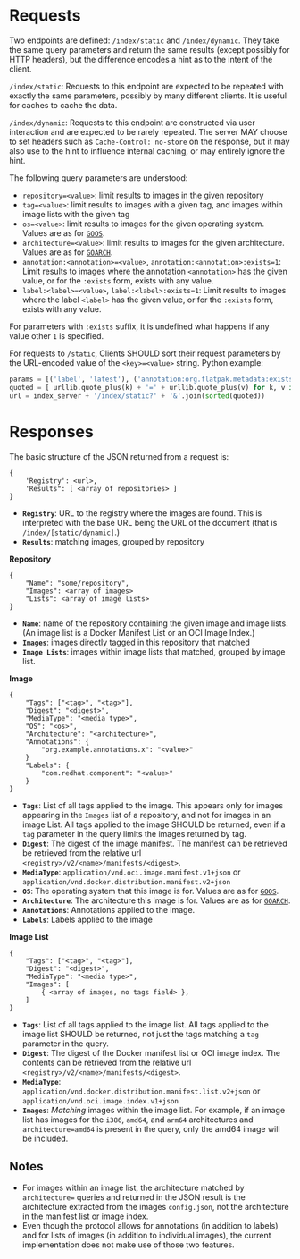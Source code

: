 Requests
========

Two endpoints are defined: `/index/static` and `/index/dynamic`. They take the
same query parameters and return the same results (except possibly for HTTP headers),
but the difference encodes a hint as to the intent of the client.

`/index/static`: Requests to this endpoint are expected to be repeated with exactly
the same parameters, possibly by many different clients. It is useful for caches to
cache the data.

`/index/dynamic`: Requests to this endpoint are constructed via user interaction
and are expected to be rarely repeated. The server MAY choose to set headers
such as `Cache-Control: no-store` on the response, but it may also use to the
hint to influence internal caching, or may entirely ignore the hint.

The following query parameters are understood:

- `repository=<value>`: limit results to images in the given repository
- `tag=<value>`: limit results to images with a given tag, and  images within image lists with the given tag
- `os=<value>`: limit results to images for the given operating system. Values are as for [`GOOS`](https://golang.org/doc/install/source#environment).
- `architecture=<value>`: limit results to images for the given architecture. Values are as for [`GOARCH`](https://golang.org/doc/install/source#environment).
- `annotation:<annotation>=<value>`, `annotation:<annotation>:exists=1`: Limit results to images where the annotation `<annotation>` has the given value, or for the `:exists` form, exists with any value.
- `label:<label>=<value>`, `label:<label>:exists=1`: Limit results to images where the label `<label>` has the given value, or for the `:exists` form, exists with any value.

For parameters with `:exists` suffix, it is undefined what happens if any value other `1` is specified.

For requests to `/static`, Clients SHOULD sort their request parameters by the URL-encoded value of the `<key>=<value>` string. Python example:

``` python
params = [('label', 'latest'), ('annotation:org.flatpak.metadata:exists', '1'), ('architecture': 'amd64')]
quoted = [ urllib.quote_plus(k) + '=' + urllib.quote_plus(v) for k, v in params ]
url = index_server + '/index/static?' + '&'.join(sorted(quoted))
```

Responses
=========

The basic structure of the JSON returned from a request is:

```
{
	'Registry': <url>,
	'Results": [ <array of repositories> ]
}
```

* **`Registry`**: URL to the registry where the images are found. This is interpreted with the base URL being the URL of the document (that is `/index/[static/dynamic]`.)
* **`Results`**: matching images, grouped by repository


**Repository**

```
{
	"Name": "some/repository",
	"Images": <array of images>
	"Lists": <array of image lists>
}
```

* **`Name`**: name of the repository containing the given image and image lists. (An image list is a Docker Manifest List or an OCI Image Index.)
* **`Images`**: images directly tagged in this repository that matched
* **`Image Lists`**: images within image lists that matched, grouped by image list.

**Image**

```
{
	"Tags": ["<tag>", "<tag>"],
	"Digest": "<digest>",
	"MediaType": "<media type>",
	"OS": "<os>",
	"Architecture": "<architecture>",
	"Annotations": {
		"org.example.annotations.x": "<value>"
	}
	"Labels": {
		"com.redhat.component": "<value>"
    }
}
```

* **`Tags`**: List of all tags applied to the image. This appears only for images appearing in the `Images` list of a repository, and not for images in an image List. All tags applied to the image SHOULD be returned, even if a `tag` parameter in the query limits the images returned by tag.
* **`Digest`**: The digest of the image manifest. The manifest can be retrieved be retrieved from the relative url `<registry>/v2/<name>/manifests/<digest>`.
* **`MediaType`**: `application/vnd.oci.image.manifest.v1+json` or `application/vnd.docker.distribution.manifest.v2+json`
* **`OS`**: The operating system that this image is for. Values are as for [`GOOS`](https://golang.org/doc/install/source#environment).
* **`Architecture`**: The architecture this image is for. Values are as for [`GOARCH`](https://golang.org/doc/install/source#environment).
* **`Annotations`**: Annotations applied to the image.
* **`Labels`**: Labels applied to the image

**Image List**

```
{
	"Tags": ["<tag>", "<tag>"],
	"Digest": "<digest>",
	"MediaType": "<media type>",
	"Images": [
		{ <array of images, no tags field> },
	]
}
```

* **`Tags`**: List of all tags applied to the image list. All tags applied to the image list SHOULD be returned, not just the tags matching a `tag` parameter in the query.
* **`Digest`**: The digest of the Docker manifest list or OCI image index. The contents can be retrieved from the relative url `<registry>/v2/<name>/manifests/<digest>`.
* **`MediaType`**: `application/vnd.docker.distribution.manifest.list.v2+json` or `application/vnd.oci.image.index.v1+json`
* **`Images`**: *Matching* images within the image list. For example, if an image list has images for the `i386`, `amd64`, and `arm64` architectures and `architecture=amd64` is present in the query, only the amd64 image will be included.

Notes
-----
* For images within an image list, the architecture matched by `architecture=` queries and returned in the JSON result is the architecture extracted from the images `config.json`, not the architecture in the manifest list or image index.
* Even though the protocol allows for annotations (in addition to labels) and for lists of images (in addition to individual images), the current implementation does not make use of those two features.
